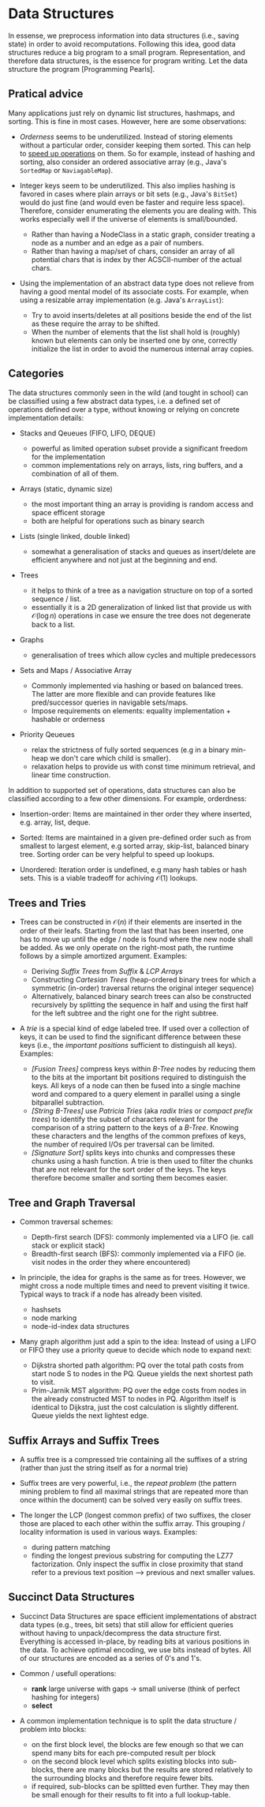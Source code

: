 # Data Structures

 In essense, we preprocess information into data structures (i.e., saving state) in order to avoid recomputations. Following this idea, good data structures reduce a big program to a small program. Representation, and therefore data structures, is the essence for program writing. Let the data structure the program [Programming Pearls].


## Pratical advice

Many applications just rely on dynamic list structures, hashmaps, and sorting. This is fine in most cases. However, here are some observations:

* _Orderness_ seems to be underutilized. Instead of storing elements without a particular order, consider keeping them sorted. This can help to [speed up operations][SICP on Sets] on them. So for example, instead of hashing and sorting, also consider an ordered associative array (e.g., Java's `SortedMap` or `NaviagableMap`).

* Integer keys seem to be underutilized. This also implies hashing is favored in cases where plain arrays or bit sets (e.g., Java's `BitSet`) would do just fine (and would even be faster and require less space). Therefore, consider enumerating the elements you are dealing with. This works especially well if the universe of elements is small/bounded.

    - Rather than having a NodeClass in a static graph, consider treating a node as a number and an edge as a pair of numbers.
    - Rather than having a map/set of chars, consider an array of all potential chars that is index by ther ACSCII-number of the actual chars.

* Using the implementation of an abstract data type does not relieve from having a good mental model of its associate costs. For example, when using a resizable array implementation (e.g. Java's `ArrayList`):

    - Try to avoid inserts/deletes at all positions beside the end of the list as these require the array to be shifted.
    - When the number of elements that the list shall hold is (roughly) known but elements can only be inserted one by one, correctly initialize the list in order to avoid the numerous internal array copies.


## Categories

The data structures commonly seen in the wild (and tought in school) can be classified using a few abstract data types, i.e. a defined set of operations defined over a type, without knowing or relying on concrete implementation details:

* Stacks and Qeueues (FIFO, LIFO, DEQUE)

  - powerful as limited operation subset provide a significant freedom for the implementation
  - common implementations rely on arrays, lists, ring buffers, and a combination of all of them.

* Arrays (static, dynamic size)

  - the most important thing an array is providing is random access and space efficent storage
  - both are helpful for operations such as binary search

* Lists (single linked, double linked)

  - somewhat a generalisation of stacks and queues as insert/delete are efficient anywhere and not just
    at the beginning and end.

* Trees

  - it helps to think of a tree as a navigation structure on top of a sorted sequence / list.
  - essentially it is a 2D generalization of linked list that provide us with $\mathcal{O}(\log n)$ operations in case we ensure the tree does not degenerate back to a list.

* Graphs

  - generalisation of trees which allow cycles and multiple predecessors

* Sets and Maps / Associative Array

  - Commonly implemented via hashing or based on balanced trees. The latter are more flexible and can provide features like pred/successor queries in navigable sets/maps.
  - Impose requirements on elements: equality implementation + hashable or orderness

* Priority Qeueues

  - relax the strictness of fully sorted sequences (e.g in a binary min-heap we don't care which child is smaller).
  - relaxation helps to provide us with const time minimum retrieval, and linear time construction.

In addition to supported set of operations, data structures can also be classified according to a few other dimensions. For example, orderdness:

* Insertion-order: Items are maintained in ther order they where inserted, e.g. array, list, deque.

* Sorted: Items are maintained in a given pre-defined order such as from smallest to largest element, e.g sorted array, skip-list, balanced binary tree. Sorting order can be very helpful to speed up lookups.

* Unordered: Iteration order is undefined, e.g many hash tables or hash sets. This is a viable tradeoff for achiving $\mathcal{O}(1)$ lookups.


## Trees and Tries

* Trees can be constructed in $\mathcal{O}(n)$ if their elements are inserted in the order of their leafs. Starting from the last that has been inserted, one has to move up until the edge / node is found where the new node shall be added. As we only operate on the right-most path, the runtime follows by a simple amortized argument. Examples:

    - Deriving _Suffix Trees_ from _Suffix_ & _LCP Arrays_
    - Constructing _Cartesian Trees_ (heap-ordered binary trees for which a symmetric (in-order) traversal returns the original integer sequence)
    - Alternatively, balanced binary search trees can also be constructed recursively by splitting the sequence in half and using the first half for the left subtree and the right one for the right subtree.

* A _trie_ is a special kind of edge labeled tree. If used over a collection of keys, it can be used to find the significant difference between these keys (i.e., the _important positions_ sufficient to distinguish all keys). Examples:

    - _[Fusion Trees]_ compress keys within _B-Tree_ nodes by reducing them to the bits at the important bit positions required to distinguish the keys. All keys of a node can then be fused into a single machine word and compared to a query element in parallel using a single bitparallel subtraction.
    - _[String B-Trees]_ use _Patricia Tries_ (aka _radix tries_ or _compact prefix trees_) to identify the subset of characters relevant for the comparison of a string pattern to the keys of a _B-Tree_. Knowing these characters and the lengths of the common prefixes of keys, the number of required I/Os per traversal can be limited.
    - _[Signature Sort]_ splits keys into chunks and compresses these chunks using a hash function. A trie is then used to filter the chunks that are not relevant for the sort order of the keys. The keys therefore become smaller and sorting them becomes easier.


## Tree and Graph Traversal

* Common traversal schemes:

    - Depth-first search (DFS): commonly implemented via a LIFO (ie. call stack or explicit stack)
    - Breadth-first search (BFS): commonly implemented via a FIFO (ie. visit nodes in the order they where encountered)

* In principle, the idea for graphs is the same as for trees. However, we might cross a node multiple times and need to prevent visiting it twice. Typical ways to track if a node has already been visited.

    - hashsets
    - node marking
    - node-id-index data structures

* Many graph algorithm just add a spin to the idea: Instead of using a LIFO or FIFO they use a priority queue to decide which node to expand next:

    - Dijkstra shorted path algorithm: PQ over the total path costs from start node S to nodes in the PQ. Queue yields the next shortest path to visit.
    - Prim-Jarnik MST algorithm: PQ over the edge costs from nodes in the already constructed MST to nodes in PQ. Algorithm itself is identical to Dijkstra, just the cost calculation is slightly different. Queue yields the next lightest edge.


## Suffix Arrays and Suffix Trees

* A suffix tree is a compressed trie containing all the suffixes of a string (rather than just the string itself as for a normal trie)

* Suffix trees are very powerful, i.e., the _repeat problem_ (the pattern mining problem to find all maximal strings that are repeated more than once within the document) can be solved very easily on suffix trees.

* The longer the LCP (longest common prefix) of two suffixes, the closer those are placed to each other within the suffix array. This grouping / locality information is used in various ways. Examples:

    - during pattern matching
    - finding the longest previous substring for computing the LZ77 factorization. Only inspect the suffix in close proximity that stand refer to a previous text position --> previous and next smaller values.


## Succinct Data Structures

* Succinct Data Structures are space efficient implementations of abstract data types (e.g., trees, bit sets) that still allow for efficient queries without having to unpack/decompress the data structure first. Everything is accessed in-place, by reading bits at various positions in the data. To achieve optimal encoding, we use bits instead of bytes. All of our structures are encoded as a series of 0's and 1's.

* Common / usefull operations:
    - __rank__ large universe with gaps -> small universe (think of perfect hashing for integers)
    - __select__

* A common implementation technique is to split the data structure / problem into blocks:

    - on the first block level, the blocks are few enough so that we can spend many bits for each pre-computed result per block
    - on the second block level which splits existing blocks into sub-blocks, there are many blocks but the results are stored relatively to the surrounding blocks and therefore require fewer bits.
    - if required, sub-blocks can be splitted even further. They may then be small enough for their results to fit into a full lookup-table.


[SICP on Sets]: http://mitpress.mit.edu/sicp/full-text/book/book-Z-H-16.html#%_sec_2.3.3
    (SICP: Building Abstractions with Data. Example: Representing Sets)
